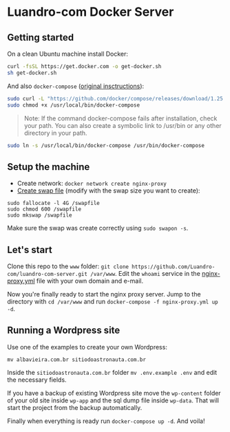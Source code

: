 # Luandro-com Docker Server

## Getting started

On a clean Ubuntu machine install Docker:
```bash
curl -fsSL https://get.docker.com -o get-docker.sh
sh get-docker.sh
```

And also `docker-compose` ([original insctructions](https://docs.docker.com/compose/install/)):
```bash
sudo curl -L "https://github.com/docker/compose/releases/download/1.25.5/docker-compose-$(uname -s)-$(uname -m)" -o /usr/local/bin/docker-compose
sudo chmod +x /usr/local/bin/docker-compose
```

> Note: If the command docker-compose fails after installation, check your path. You can also create a symbolic link to /usr/bin or any other directory in your path.

```bash
sudo ln -s /usr/local/bin/docker-compose /usr/bin/docker-compose
```
## Setup the machine

- Create network: `docker network create nginx-proxy`
- [Create swap file](https://www.digitalocean.com/community/tutorials/how-to-add-swap-on-ubuntu-14-04) (modify with the swap size you want to create):
```
sudo fallocate -l 4G /swapfile
sudo chmod 600 /swapfile
sudo mkswap /swapfile
``` 
Make sure the swap was create correctly using `sudo swapon -s`.

## Let's start

Clone this repo to the `www` folder: `git clone https://github.com/Luandro-com/luandro-com-server.git /var/www`. Edit the `whoami` service in the [nginx-proxy.yml](https://github.com/Luandro-com/luandro-com-server/blob/master/nginx-proxy.yml) file with your own domain and e-mail.

Now you're finally ready to start the nginx proxy server. Jump to the directory with `cd /var/www` and run `docker-compose -f nginx-proxy.yml up -d`.

## Running a Wordpress site

Use one of the examples to create your own Wordpress:
```
mv albavieira.com.br sitiodoastronauta.com.br
```

Inside the `sitiodoastronauta.com.br` folder `mv .env.example .env` and edit the necessary fields.

If you have a backup of existing Wordpress site move the `wp-content` folder of your old site inside `wp-app` and the sql dump file inside `wp-data`. That will start the project from the backup automatically.

Finally when everything is ready run `docker-compose up -d`. And voila!
